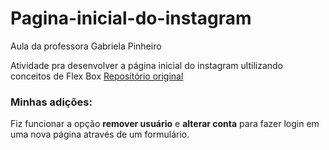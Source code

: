 # Pagina-inicial-do-instagram
Aula da professora Gabriela Pinheiro

Atividade pra desenvolver a página inicial do instagram ultilizando conceitos de Flex Box
[Repositório original](https://github.com/SpruceGabriela/instagram-dio)

### Minhas adições:
Fiz funcionar a opção **remover usuário** e **alterar conta** para fazer login em uma nova página através de um formulário.
